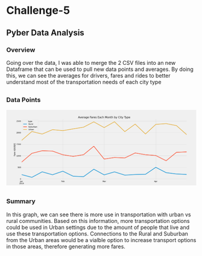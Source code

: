 # Challenge-5
## Pyber Data Analysis
### Overview
Going over the data, I was able to merge the 2 CSV files into an new Dataframe that can be used to pull new data points and averages. By doing this, we can see the averages for drivers, fares and rides to better understand most of the transportation needs of each city type 
 ##
 ### Data Points
 ![Image_1](analysis/Pyber_fare_summary.png)
 
##
### Summary
In this graph, we can see there is more use in transportation with urban vs rural communities. Based on this information, more transportation options could be used in Urban settings due to the amount of people that live and use these transportation options. Connections to the Rural and Suburban from the Urban areas would be a vialble option to increase transport options in those areas, therefore generating more fares.
